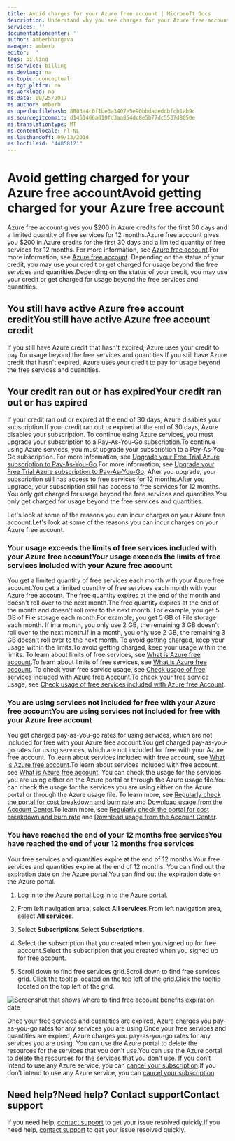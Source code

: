 ```yaml
---
title: Avoid charges for your Azure free account | Microsoft Docs
description: Understand why you see charges for your Azure free account. Learn ways to avoid these charges.
services: ''
documentationcenter: ''
author: amberbhargava
manager: amberb
editor: ''
tags: billing
ms.service: billing
ms.devlang: na
ms.topic: conceptual
ms.tgt_pltfrm: na
ms.workload: na
ms.date: 09/25/2017
ms.author: amberb
ms.openlocfilehash: 8803a4c0f1be3a3407e5e90bbdadeddbfcb1ab9c
ms.sourcegitcommit: d1451406a010fd3aa854dc8e5b77dc5537d8050e
ms.translationtype: MT
ms.contentlocale: nl-NL
ms.lasthandoff: 09/13/2018
ms.locfileid: "44858121"
---
```

# <a name="avoid-getting-charged-for-your-azure-free-account"></a><span data-ttu-id="7a5e2-104">Avoid getting charged for your Azure free account</span><span class="sxs-lookup"><span data-stu-id="7a5e2-104">Avoid getting charged for your Azure free account</span></span>

<span data-ttu-id="7a5e2-105">Azure free account gives you $200 in Azure credits for the first 30 days and a limited quantity of free services for 12 months.</span><span class="sxs-lookup"><span data-stu-id="7a5e2-105">Azure free account gives you $200 in Azure credits for the first 30 days and a limited quantity of free services for 12 months.</span></span> <span data-ttu-id="7a5e2-106">For more information, see [Azure free account](https://azure.microsoft.com/free/).</span><span class="sxs-lookup"><span data-stu-id="7a5e2-106">For more information, see [Azure free account](https://azure.microsoft.com/free/).</span></span> <span data-ttu-id="7a5e2-107">Depending on the status of your credit, you may use your credit or get charged for usage beyond the free services and quantities.</span><span class="sxs-lookup"><span data-stu-id="7a5e2-107">Depending on the status of your credit, you may use your credit or get charged for usage beyond the free services and quantities.</span></span>

## <a name="you-still-have-active-azure-free-account-credit"></a><span data-ttu-id="7a5e2-108">You still have active Azure free account credit</span><span class="sxs-lookup"><span data-stu-id="7a5e2-108">You still have active Azure free account credit</span></span> 
<span data-ttu-id="7a5e2-109">If you still have Azure credit that hasn't expired, Azure uses your credit to pay for usage beyond the free services and quantities.</span><span class="sxs-lookup"><span data-stu-id="7a5e2-109">If you still have Azure credit that hasn't expired, Azure uses your credit to pay for usage beyond the free services and quantities.</span></span>

## <a name="your-credit-ran-out-or-has-expired"></a><span data-ttu-id="7a5e2-110">Your credit ran out or has expired</span><span class="sxs-lookup"><span data-stu-id="7a5e2-110">Your credit ran out or has expired</span></span>
<span data-ttu-id="7a5e2-111">If your credit ran out or expired at the end of 30 days, Azure disables your subscription.</span><span class="sxs-lookup"><span data-stu-id="7a5e2-111">If your credit ran out or expired at the end of 30 days, Azure disables your subscription.</span></span> <span data-ttu-id="7a5e2-112">To continue using Azure services, you must upgrade your subscription to a Pay-As-You-Go subscription.</span><span class="sxs-lookup"><span data-stu-id="7a5e2-112">To continue using Azure services, you must upgrade your subscription to a Pay-As-You-Go subscription.</span></span> <span data-ttu-id="7a5e2-113">For more information, see [Upgrade your Free Trial Azure subscription to Pay-As-You-Go](billing-upgrade-azure-subscription.md).</span><span class="sxs-lookup"><span data-stu-id="7a5e2-113">For more information, see [Upgrade your Free Trial Azure subscription to Pay-As-You-Go](billing-upgrade-azure-subscription.md).</span></span> <span data-ttu-id="7a5e2-114">After you upgrade, your subscription still has access to free services for 12 months.</span><span class="sxs-lookup"><span data-stu-id="7a5e2-114">After you upgrade, your subscription still has access to free services for 12 months.</span></span> <span data-ttu-id="7a5e2-115">You only get charged for usage beyond the free services and quantities.</span><span class="sxs-lookup"><span data-stu-id="7a5e2-115">You only get charged for usage beyond the free services and quantities.</span></span>


<span data-ttu-id="7a5e2-116">Let's look at some of the reasons you can incur charges on your Azure free account.</span><span class="sxs-lookup"><span data-stu-id="7a5e2-116">Let's look at some of the reasons you can incur charges on your Azure free account.</span></span>


### <a name="your-usage-exceeds-the-limits-of-free-services-included-with-your-azure-free-account"></a><span data-ttu-id="7a5e2-117">Your usage exceeds the limits of free services included with your Azure free account</span><span class="sxs-lookup"><span data-stu-id="7a5e2-117">Your usage exceeds the limits of free services included with your Azure free account</span></span>

<span data-ttu-id="7a5e2-118">You get a limited quantity of free services each month with your Azure free account.</span><span class="sxs-lookup"><span data-stu-id="7a5e2-118">You get a limited quantity of free services each month with your Azure free account.</span></span> <span data-ttu-id="7a5e2-119">The free quantity expires at the end of the month and doesn't roll over to the next month.</span><span class="sxs-lookup"><span data-stu-id="7a5e2-119">The free quantity expires at the end of the month and doesn't roll over to the next month.</span></span> <span data-ttu-id="7a5e2-120">For example, you get 5 GB of File storage each month.</span><span class="sxs-lookup"><span data-stu-id="7a5e2-120">For example, you get 5 GB of File storage each month.</span></span> <span data-ttu-id="7a5e2-121">If in a month, you only use 2 GB, the remaining 3 GB doesn't roll over to the next month.</span><span class="sxs-lookup"><span data-stu-id="7a5e2-121">If in a month, you only use 2 GB, the remaining 3 GB doesn't roll over to the next month.</span></span> <span data-ttu-id="7a5e2-122">To avoid getting charged, keep your usage within the limits.</span><span class="sxs-lookup"><span data-stu-id="7a5e2-122">To avoid getting charged, keep your usage within the limits.</span></span> <span data-ttu-id="7a5e2-123">To learn about limits of free services, see [What is Azure free account](https://azure.microsoft.com/free/free-account-faq/).</span><span class="sxs-lookup"><span data-stu-id="7a5e2-123">To learn about limits of free services, see [What is Azure free account](https://azure.microsoft.com/free/free-account-faq/).</span></span> <span data-ttu-id="7a5e2-124">To check your free service usage, see [Check usage of free services included with Azure free Account](billing-check-free-service-usage.md).</span><span class="sxs-lookup"><span data-stu-id="7a5e2-124">To check your free service usage, see [Check usage of free services included with Azure free Account](billing-check-free-service-usage.md).</span></span> 

### <a name="you-are-using-services-not-included-for-free-with-your-azure-free-account"></a><span data-ttu-id="7a5e2-125">You are using services not included for free with your Azure free account</span><span class="sxs-lookup"><span data-stu-id="7a5e2-125">You are using services not included for free with your Azure free account</span></span>

<span data-ttu-id="7a5e2-126">You get charged pay-as-you-go rates for using services, which are not included for free with your Azure free account.</span><span class="sxs-lookup"><span data-stu-id="7a5e2-126">You get charged pay-as-you-go rates for using services, which are not included for free with your Azure free account.</span></span> <span data-ttu-id="7a5e2-127">To learn about services included with free account, see [What is Azure free account](https://azure.microsoft.com/free/free-account-faq/).</span><span class="sxs-lookup"><span data-stu-id="7a5e2-127">To learn about services included with free account, see [What is Azure free account](https://azure.microsoft.com/free/free-account-faq/).</span></span> <span data-ttu-id="7a5e2-128">You can check the usage for the services you are using either on the Azure portal or through the Azure usage file.</span><span class="sxs-lookup"><span data-stu-id="7a5e2-128">You can check the usage for the services you are using either on the Azure portal or through the Azure usage file.</span></span> <span data-ttu-id="7a5e2-129">To learn more, see [Regularly check the portal for cost breakdown and burn rate](billing-getting-started.md#costs) and [Download usage from the Account Center](billing-download-azure-invoice-daily-usage-date.md).</span><span class="sxs-lookup"><span data-stu-id="7a5e2-129">To learn more, see [Regularly check the portal for cost breakdown and burn rate](billing-getting-started.md#costs) and [Download usage from the Account Center](billing-download-azure-invoice-daily-usage-date.md).</span></span> 

### <a name="you-have-reached-the-end-of-your-12-months-free-services"></a><span data-ttu-id="7a5e2-130">You have reached the end of your 12 months free services</span><span class="sxs-lookup"><span data-stu-id="7a5e2-130">You have reached the end of your 12 months free services</span></span>

<span data-ttu-id="7a5e2-131">Your free services and quantities expire at the end of 12 months.</span><span class="sxs-lookup"><span data-stu-id="7a5e2-131">Your free services and quantities expire at the end of 12 months.</span></span> <span data-ttu-id="7a5e2-132">You can find out the expiration date on the Azure portal.</span><span class="sxs-lookup"><span data-stu-id="7a5e2-132">You can find out the expiration date on the Azure portal.</span></span>

1.  <span data-ttu-id="7a5e2-133">Log in to the [Azure portal](http://portal.azure.com).</span><span class="sxs-lookup"><span data-stu-id="7a5e2-133">Log in to the [Azure portal](http://portal.azure.com).</span></span>

2.  <span data-ttu-id="7a5e2-134">From left navigation area, select **All services**.</span><span class="sxs-lookup"><span data-stu-id="7a5e2-134">From left navigation area, select **All services**.</span></span>

3.  <span data-ttu-id="7a5e2-135">Select **Subscriptions**.</span><span class="sxs-lookup"><span data-stu-id="7a5e2-135">Select **Subscriptions**.</span></span>

4.  <span data-ttu-id="7a5e2-136">Select the subscription that you created when you signed up for free account.</span><span class="sxs-lookup"><span data-stu-id="7a5e2-136">Select the subscription that you created when you signed up for free account.</span></span>

5.  <span data-ttu-id="7a5e2-137">Scroll down to find free services grid.</span><span class="sxs-lookup"><span data-stu-id="7a5e2-137">Scroll down to find free services grid.</span></span> <span data-ttu-id="7a5e2-138">Click the tooltip located on the top left of the grid.</span><span class="sxs-lookup"><span data-stu-id="7a5e2-138">Click the tooltip located on the top left of the grid.</span></span>

![Screenshot that shows where to find free account benefits expiration date](./media/billing-avoid-charges-free-account/freeaccount-benefits-expiration-date.png)


<span data-ttu-id="7a5e2-140">Once your free services and quantities are expired, Azure charges you pay-as-you-go rates for any services you are using.</span><span class="sxs-lookup"><span data-stu-id="7a5e2-140">Once your free services and quantities are expired, Azure charges you pay-as-you-go rates for any services you are using.</span></span> <span data-ttu-id="7a5e2-141">You can use the Azure portal to delete the resources for the services that you don't use.</span><span class="sxs-lookup"><span data-stu-id="7a5e2-141">You can use the Azure portal to delete the resources for the services that you don't use.</span></span> <span data-ttu-id="7a5e2-142">If you don’t intend to use any Azure service, you can [cancel your subscription](billing-how-to-cancel-azure-subscription.md).</span><span class="sxs-lookup"><span data-stu-id="7a5e2-142">If you don’t intend to use any Azure service, you can [cancel your subscription](billing-how-to-cancel-azure-subscription.md).</span></span>

## <a name="need-help-contact-support"></a><span data-ttu-id="7a5e2-143">Need help?</span><span class="sxs-lookup"><span data-stu-id="7a5e2-143">Need help?</span></span> <span data-ttu-id="7a5e2-144">Contact support</span><span class="sxs-lookup"><span data-stu-id="7a5e2-144">Contact support</span></span>

<span data-ttu-id="7a5e2-145">If you need help, [contact support](https://portal.azure.com/?#blade/Microsoft_Azure_Support/HelpAndSupportBlade) to get your issue resolved quickly.</span><span class="sxs-lookup"><span data-stu-id="7a5e2-145">If you need help, [contact support](https://portal.azure.com/?#blade/Microsoft_Azure_Support/HelpAndSupportBlade) to get your issue resolved quickly.</span></span>
